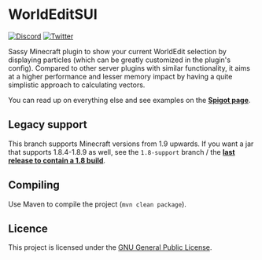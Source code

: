 # WorldEditSUI
[![Discord](https://img.shields.io/discord/489135856284729384.svg?label=Discord&logo=discord&logoColor=fff)](https://discord.gg/vGCUzHq)
[![Twitter](https://img.shields.io/twitter/follow/KennyTVN.svg?label=Twitter)](https://twitter.com/kennytvn)

Sassy Minecraft plugin to show your current WorldEdit selection by displaying particles (which can be greatly customized in the plugin's config).
Compared to other server plugins with similar functionality, it aims at a higher performance and lesser memory impact by having a quite simplistic approach to calculating vectors.

You can read up on everything else and see examples on the [**Spigot page**](https://www.spigotmc.org/resources/worldeditsui.60726/).

## Legacy support
This branch supports Minecraft versions from 1.9 upwards.
If you want a jar that supports 1.8.4-1.8.9 as well, see the `1.8-support` branch / the [**last release to contain a 1.8 build**](https://github.com/kennytv/WorldEditSUI/releases/tag/1.6.1).

## Compiling
Use Maven to compile the project (`mvn clean package`).

## Licence
This project is licensed under the [GNU General Public License](http://www.gnu.org/licenses/gpl-3.0).